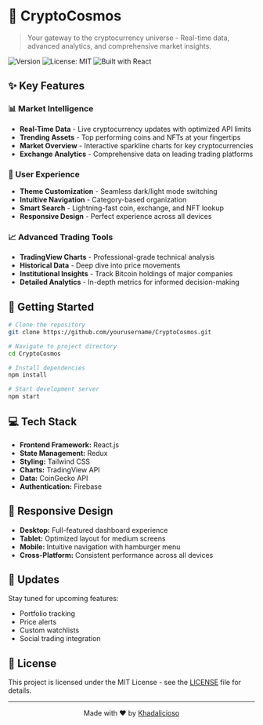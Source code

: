 # 🌌 CryptoCosmos

> Your gateway to the cryptocurrency universe - Real-time data, advanced analytics, and comprehensive market insights.

![Version](https://img.shields.io/badge/version-1.0.0-blue.svg?cacheSeconds=2592000)
![License: MIT](https://img.shields.io/badge/License-MIT-yellow.svg)
![Built with React](https://img.shields.io/badge/React-20232A?style=flat&logo=react&logoColor=61DAFB)

## ✨ Key Features

### 📊 Market Intelligence
- **Real-Time Data** - Live cryptocurrency updates with optimized API limits
- **Trending Assets** - Top performing coins and NFTs at your fingertips
- **Market Overview** - Interactive sparkline charts for key cryptocurrencies
- **Exchange Analytics** - Comprehensive data on leading trading platforms

### 🎯 User Experience
- **Theme Customization** - Seamless dark/light mode switching
- **Intuitive Navigation** - Category-based organization
- **Smart Search** - Lightning-fast coin, exchange, and NFT lookup
- **Responsive Design** - Perfect experience across all devices

### 📈 Advanced Trading Tools
- **TradingView Charts** - Professional-grade technical analysis
- **Historical Data** - Deep dive into price movements
- **Institutional Insights** - Track Bitcoin holdings of major companies
- **Detailed Analytics** - In-depth metrics for informed decision-making

## 🚀 Getting Started

```bash
# Clone the repository
git clone https://github.com/yourusername/CryptoCosmos.git

# Navigate to project directory
cd CryptoCosmos

# Install dependencies
npm install

# Start development server
npm start
```

## 💻 Tech Stack

- **Frontend Framework:** React.js
- **State Management:** Redux
- **Styling:** Tailwind CSS
- **Charts:** TradingView API
- **Data:** CoinGecko API
- **Authentication:** Firebase

## 📱 Responsive Design

- **Desktop:** Full-featured dashboard experience
- **Tablet:** Optimized layout for medium screens
- **Mobile:** Intuitive navigation with hamburger menu
- **Cross-Platform:** Consistent performance across all devices

## 🔄 Updates

Stay tuned for upcoming features:
- Portfolio tracking
- Price alerts
- Custom watchlists
- Social trading integration

## 📄 License

This project is licensed under the MIT License - see the [LICENSE](LICENSE) file for details.

---

<p align="center">
  Made with ❤️ by <a href="https://github.com/Khadalicioso">Khadalicioso</a>
</p>